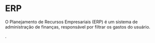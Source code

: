 # ERP

O Planejamento de Recursos Empresariais (ERP) é um sistema de administração de finanças, responsável por filtrar os gastos do usuário.

.

